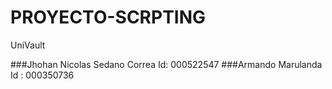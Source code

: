 # PROYECTO-SCRPTING
UniVault 


###Jhohan Nicolas Sedano Correa Id: 000522547
###Armando Marulanda Id : 000350736

